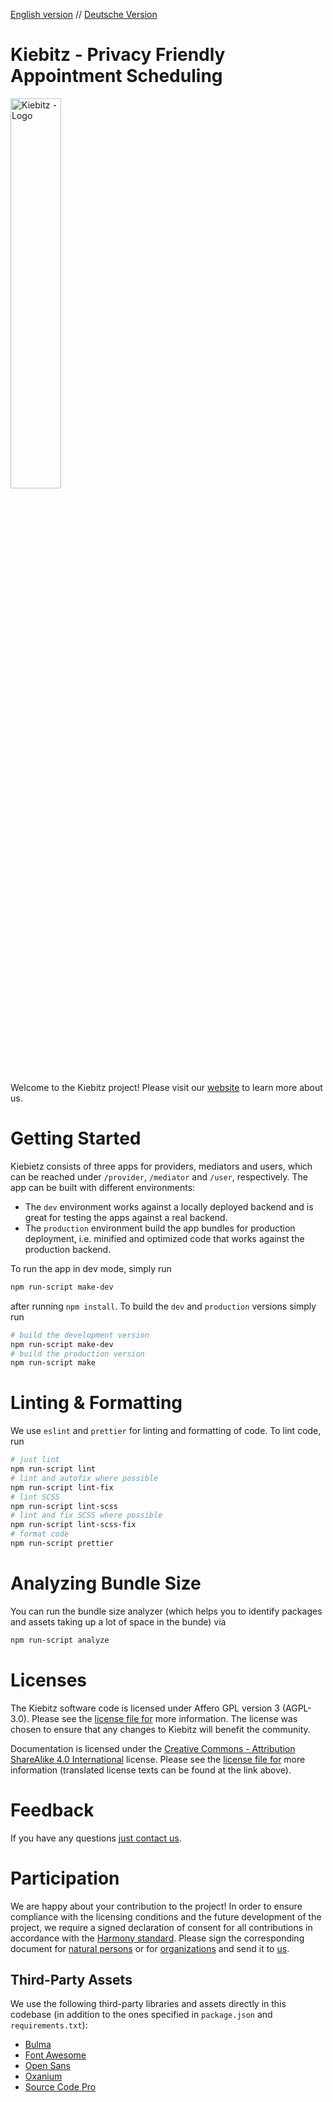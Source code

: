 [English version](README.md) // [Deutsche Version](README-de.md)


# Kiebitz - Privacy Friendly Appointment Scheduling</md-list>

<img src="/materials/images/kiebitz-1.png" alt="Kiebitz - Logo" title="Kiebitz - Logo" width="40%" />

Welcome to the Kiebitz project! Please visit our [website](https://kiebitz.eu) to learn more about us.

# Getting Started

Kiebietz consists of three apps for providers, mediators and users, which can be reached under `/provider`, `/mediator` and `/user`, respectively. The app can be built with different environments:

* The `dev` environment works against a locally deployed backend and is great for testing the apps against a real backend.
* The `production` environment build the app bundles for production deployment, i.e. minified and optimized code that works against the production backend.

To run the app in dev mode, simply run

```bash
npm run-script make-dev
``` 

after running `npm install`. To build the `dev` and `production` versions simply run

```bash
# build the development version
npm run-script make-dev
# build the production version
npm run-script make
```

# Linting & Formatting

We use `eslint` and `prettier` for linting and formatting of code. To lint code, run

```bash
# just lint
npm run-script lint
# lint and autofix where possible
npm run-script lint-fix
# lint SCSS
npm run-script lint-scss
# lint and fix SCSS where possible
npm run-script lint-scss-fix
# format code
npm run-script prettier
```

# Analyzing Bundle Size

You can run the bundle size analyzer (which helps you to identify packages and assets taking up a lot of space in the bunde) via

```bash
npm run-script analyze
```

# Licenses

The Kiebitz software code is licensed under Affero GPL version 3 (AGPL-3.0). Please see the [license file for](LICENSE) more information. The license was chosen to ensure that any changes to Kiebitz will benefit the community.

Documentation is licensed under the [Creative Commons - Attribution ShareAlike 4.0 International](https://creativecommons.org/licenses/by-sa/4.0/) license. Please see the [license file for](DOCS-LICENSE) more information (translated license texts can be found at the link above).</md-list>

# Feedback

If you have any questions [just contact us](mailto:kontakt@kiebitz.eu).

# Participation

We are happy about your contribution to the project! In order to ensure compliance with the licensing conditions and the future development of the project, we require a signed declaration of consent for all contributions in accordance with the [Harmony standard](http://selector.harmonyagreements.org). Please sign the corresponding document for [natural persons](.clas/Kiebitz-Individual.pdf) or for [organizations](.clas/Kiebitz-Entity.pdf) and send it to [us](mailto:kontakt@kiebitz.eu).

## Third-Party Assets

We use the following third-party libraries and assets directly in this codebase (in addition to the ones specified in `package.json` and `requirements.txt`):

* [Bulma](https://github.com/jgthms/bulma)
* [Font Awesome](https://github.com/FortAwesome/Font-Awesome)
* [Open Sans](https://github.com/googlefonts/opensans)
* [Oxanium](https://github.com/sevmeyer/oxanium)
* [Source Code Pro](https://github.com/adobe-fonts/source-code-pro)
